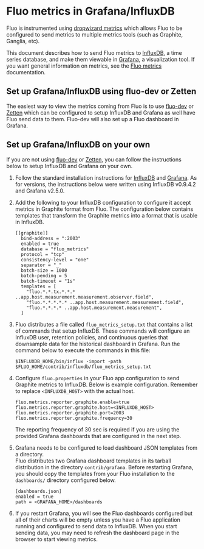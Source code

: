 
# Fluo metrics in Grafana/InfluxDB

Fluo is instrumented using [dropwizard metrics][1] which allows Fluo to be configured
to send metrics to multiple metrics tools (such as Graphite, Ganglia, etc).

This document describes how to send Fluo metrics to [InfluxDB], a time series database, and make 
them viewable in [Grafana], a visualization tool.  If you want general information on metrics, see the 
[Fluo metrics][2] documentation. 

## Set up Grafana/InfluxDB using fluo-dev or Zetten

The easiest way to view the metrics coming from Fluo is to use [fluo-dev] or [Zetten] which
can be configured to setup InfluxDB and Grafana as well have Fluo send data to
them.  Fluo-dev will also set up a Fluo dashboard in Grafana.

## Set up Grafana/InfluxDB on your own

If you are not using [fluo-dev] or [Zetten], you can follow the instructions below to setup InfluxDB 
and Grafana on your own.

1.  Follow the standard installation instructions for [InfluxDB] and [Grafana].  As for versions, 
    the instructions below were written using InfluxDB v0.9.4.2 and Grafana v2.5.0. 

2.  Add the following to your InfluxDB configuration to configure it accept metrics
    in Graphite format from Fluo.  The configuration below contains templates that
    transform the Graphite metrics into a format that is usable in InfluxDB.

    ```
    [[graphite]]
      bind-address = ":2003"
      enabled = true
      database = "fluo_metrics"
      protocol = "tcp"
      consistency-level = "one"
      separator = "_"
      batch-size = 1000
      batch-pending = 5
      batch-timeout = "1s"
      templates = [
        "fluo.*.*.tx.*.*.* ..app.host.measurement.measurement.observer.field",
        "fluo.*.*.*.*.* ..app.host.measurement.measurement.field",
        "fluo.*.*.*.* ..app.host.measurement.measurement",
      ]
    ```

3. Fluo distributes a file called `fluo_metrics_setup.txt` that contains a list
   of commands that setup InfluxDB.  These commands will configure an InfluxDB user, 
   retention policies, and continuous queries that downsample data for the historical
   dashboard in Grafana.  Run the command below to execute the commands in this file:

    ```
    $INFLUXDB_HOME/bin/influx -import -path $FLUO_HOME/contrib/influxdb/fluo_metrics_setup.txt
    ```

3. Configure `fluo.properties` in your Fluo app configuration to send Graphite 
   metrics to InfluxDB.  Below is example configuration. Remember to replace
   `<INFLUXDB_HOST>` with the actual host.

    ```
    fluo.metrics.reporter.graphite.enable=true
    fluo.metrics.reporter.graphite.host=<INFLUXDB_HOST>
    fluo.metrics.reporter.graphite.port=2003
    fluo.metrics.reporter.graphite.frequency=30
    ```

    The reporting frequency of 30 sec is required if you are using the provided
    Grafana dashboards that are configured in the next step.

4.  Grafana needs to be configured to load dashboard JSON templates from a directory.  
    Fluo distributes two Grafana dashboard templates in its tarball distribution in the
    directory `contrib/grafana`. Before restarting Grafana, you should copy the templates
    from your Fluo installation to the `dashboards/` directory configured below.

    ```
    [dashboards.json]
    enabled = true
    path = <GRAFANA_HOME>/dashboards
    ```

5.  If you restart Grafana, you will see the Fluo dashboards configured but all of their charts will 
    be empty unless you have a Fluo application running and configured to send
    data to InfluxDB.  When you start sending data, you may need to refresh the dashboard page in 
    the browser to start viewing metrics.

[1]: https://dropwizard.github.io/metrics/3.1.0/
[2]: metrics.md
[fluo-dev]: https://github.com/fluo-io/fluo-dev
[Zetten]: https://github.com/fluo-io/zetten
[Grafana]: http://grafana.org/
[InfluxDB]: https://influxdb.com/
